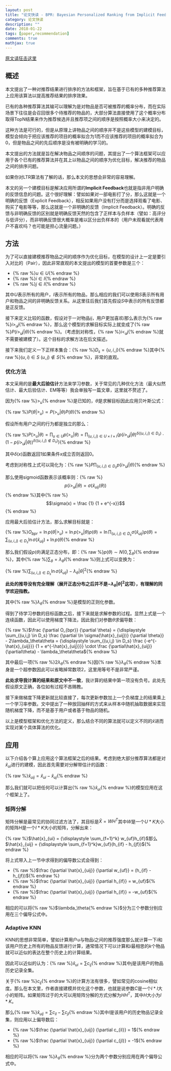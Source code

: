 ```yaml
---
layout: post
title: "论文快读 - BPR: Bayesian Personalized Ranking from Implicit Feedback"
category: 论文快读
description: ""
date: 2018-01-22
tags: [paper,recommendation]
comments: true
mathjax: true
---
```


[原文请狂击这里](https://arxiv.org/pdf/1205.2618.pdf)

## 概述

本文提出了一种对推荐结果进行排序的方法和框架，旨在基于已有的多种推荐算法上应用该算法以提高推荐结果的排序效果。

已有的各种推荐算法其输可以理解为是对物品是否可被推荐的概率分布，而在实际场景下往往是会召回很多个待推荐的物品的，大部分算法直接使用了这个概率分布取得TopN结果来作为推荐候选并且推荐项之间的顺序是按照概率大小来决定的。

这种方法是可行的，但是从原理上讲物品之间的顺序并不是这些模型的建模目标，模型会倾向于把应该推荐的项目的概率拟合为1而不应该推荐的项目的概率拟合为0，但是物品之间的先后顺序是没有被明确的学习的。

本文提出的方法就是旨在解决物品之间顺序的问题，其提出了一个算法框架可以应用于各个已有的推荐算法并在其上以物品之间的顺序为优化目标，解决推荐的物品之间的排序问题。

如果你对LTR算法有了解的话，那么本文的思想会非常的容易理解。

本文的另一个建模目标是解决应用所谓的**Implicit Feedback**也就是指非用户明确的反馈信息的问题。这个很好理解：譬如如果对一部电影打了分，那么这就是一个明确的反馈（Explicit Feedback），相反如果用户没有打分而是选择观看了电影、购买了电影等等，那么这就是一个非明确的反馈（Implicit Feedback）。明确的反馈与非明确反馈的区别就是明确反馈天然的包含了正样本与负样本（譬如：高评分与低评分），而非明确反馈很大概率是难以区分出负样本的（用户未观看就代表用户不喜欢吗？也可能是担心流量问题。）

## 方法

为了可以直接建模推荐物品之间的顺序作为优化目标，在模型的设计上一定是要引入对比的（Pair），因此非常直观的本文提出的模型的首要参数是三个：

* {% raw %}$u \in U${% endraw %}
* {% raw %}$i \in I${% endraw %}
* {% raw %}$j \in I${% endraw %}

其中$U$表示所有的用户，$I$表示所有的物品，那么相应的我们可以使用$S$表示所有用户和物品之间的非明确反馈关系。从这里往后我们首先假设$S$中表示的所有反馈都是正反馈。

接下来定义比较的函数，假设对于一对物品$ij$，用户更加喜欢$i$那么表示为{% raw %}$i >_u j${% endraw %}，那么这个模型的求解目标实际上就变成了{% raw %}$P(i >_u j\vert\theta)${% endraw %}。（考虑到对称性，{% raw %}$i <_u j${% endraw %}就不需要被建模了）。这个目标的求解方法在后文描述。

接下来我们定义一下正样本集合：{% raw %}$D_s = \{u, i, j\}${% endraw %}其中{% raw %}$(u, i) \in S$ $(u, j) \notin S${% endraw %}，非常的直观。

### 优化方法

本文采用的是**最大后验估计**方法来学习参数，关于常见的几种优化方法（最大似然估计、最大后验估计、EM等等）我会单独写一篇文章，这里就不赘述了。

因为{% raw %}$>_u${% endraw %}是已知的，$\theta$是求解目标因此应用贝叶斯公式：

{% raw %}$P(\theta\vert>_u) \propto P(>_u\vert\theta)P(\theta)${% endraw %}

假设所有用户之间的行为都是独立的那么：

{% raw %}$P(>_u\vert\theta) = {\displaystyle \prod_{u \in U} } {p(>_u\vert\theta)} = {\displaystyle \prod_{(u,i,j) \in U \times I \times I}} ({p(i >_u j\vert\theta)}^{\delta((u,i,j) \in D_s)} \cdot (1 - p(i >_u j\vert\theta))^{\delta((u,i,j) \notin D_s)})${% endraw %}

其中$\delta(x)$函数返回1如果条件$x$成立否则返回0。

考虑到对称性上式可以简化为：{% raw %}$P{\displaystyle \prod_{(u,i,j) \in D_s} {p(i >_u j\vert\theta)}}${% endraw %}

那么使用sigmoid函数表示该概率则：{% raw %}$$p(i >_u j\vert\theta) = \sigma (\hat{x}_{uij}(\theta))$${% endraw %}其中{% raw %}$$\sigma(x) = \frac {1} {1 + e^{-x}}$${% endraw %}

应用最大后验估计方法，那么求解目标就是：

{% raw %}$O_{bpr} = \ln p(\theta\vert>_u) = \ln p(>_u\vert\theta)p(\theta) = \ln {\displaystyle \prod_{(u,i,j) \in D_s}} \sigma(\hat{x}_{uij})p(\theta) = {\displaystyle \sum_{(u,i,j) \in D_s}} \ln \sigma(\hat{x}_{uij}) + \ln p(\theta)${% endraw %}

那么我们假设$p(\theta)$满足正态分布，即：{% raw %}$p(\theta) \sim N(0, \sum_\theta)${% endraw %}，其中{% raw %}$\sum_\theta = \lambda_\theta I${% endraw %}则上式可以变换为：

{% raw %}${\displaystyle \sum_{(u,i,j) \in D_s}} \ln \sigma(\hat{x}_{uij}) - \lambda_\theta\vert\theta\vert^2${% endraw %}

**此处的推导没有完全理解（展开正态分布之后并不是$- \lambda_\theta\vert\theta\vert^2$这项），有理解的同学欢迎指教。**

其中{% raw %}$\lambda_\theta${% endraw %}是模型的正则化参数。

得到了待学习参数的目标函数之后，接下来就是求解参数的过程。显然上式是一个连续函数，因此可以使用梯度下降法，因此我们对参数$\theta$求偏导数：

{% raw %}$\frac {\partial O_{bpr}} {\partial \theta} = {\displaystyle \sum_{(u,i,j) \in D_s} \frac {\partial \ln \sigma(\hat{x}_{uij})} {\partial \theta}} - 2\lambda_\theta\theta = {\displaystyle \sum_{(u,i,j) \in D_s} \frac {-e^{-\hat{x}_{uij}}} {1 + e^{-\hat{x}_{uij}}}} \cdot \frac {\partial\hat{x}_{uij}} {\partial\theta} - \lambda_\theta\theta${% endraw %}

其中最后一项{% raw %}$2\lambda_\theta${% endraw %}因{% raw %}$\lambda_\theta${% endraw %}本身是一个超参数因此可以省略掉常数项$2$，这里用等号不是非常严谨。

**此处求导我计算的结果和原文中不一致**，我计算的结果中第一项没有负号。此处先假设原文正确，各位如有过程不吝赐教。

接下来做梯度下降更新就比较直接了，每次更新参数加上一个负梯度上的结果乘上一个学习率参数。文中提出了一种放回抽样的方式来从样本中随机抽取数据来实现随机梯度下降，而不是基于用户或者基于物品的随机。

以上是模型框架和优化方法的定义，那么结合不同的算法就可以定义不同的$\hat{x}$进而实现对某个具体算法的优化。

## 应用

以下介绍各个算上应用这个算法框架之后的结果。考虑到绝大部分推荐算法都是对$\hat{x}_{ui}$进行的建模，因此首先需要对分解带估计的函数：

{% raw %}$\hat{x}_{uij} = \hat{x}_{ui} - \hat{x}_{uj}${% endraw %}

那么我们就可以把任何可以计算出{% raw %}$\hat{x}_{ui}${% endraw %}的模型应用在这个框架上了。

### 矩阵分解

矩阵分解是最常见的协同过滤方法了，其目标是$\hat{X} = WH^T$其中$W$是一个$U * K$大小的矩阵$H$是一个$I * K$大小的矩阵，分解出来：

{% raw %}$\hat{x}_{ui} = {\displaystyle \sum_{f=1}^k} w_{uf}h_{if}$那么$\hat{x}_{uij} = {\displaystyle \sum_{f=1}^k}w_{uf}(h_{if} - h_{jf})${% endraw %}

将上式带入上一节中求得到的偏导数公式会得到：

* {% raw %}$\frac {\partial \hat{x}_{uij}} {\partial w_{uf}} = (h_{if} - h_{jf})${% endraw %}
* {% raw %}$\frac {\partial \hat{x}_{uij}} {\partial h_{if}} = w_{uf}${% endraw %}
* {% raw %}$\frac {\partial \hat{x}_{uij}} {\partial h_{if}} = -w_{uf}${% endraw %}

相应的可以将{% raw %}$\lambda_\theta{% endraw %}$分为三个参数分别应用在三个偏导公式中。

### Adaptive KNN
KNN的思想非常简单，譬如计算用户$u$与物品$i$之间的推荐强度那么就计算一下$i$和该用户历史上所有的物品反馈进行计算，通常情况下可以计算和$i$最相思的$k$个物品就可以近似的表达在整个历史上的计算结果。

因此可以近似的认为：{% raw %}$\hat{x}_{ui} = \sum c_{ij}${% endraw %}其中$j$是该用户的物品历史记录全集。

关于{% raw %}$c_{ij}${% endraw %}的计算方法有很多，譬如常见的cosine相似度。那么在本文里，作者直接建模并优化这个参数，也就是说参数$C$是一个$I * I$大小的矩阵。如果矩阵过于的大可以用矩阵分解的方式分解为$HH^T$，其中$H$大小为$I * K$。

那么{% raw %}$\hat{x}_{uij} = \sum c_{il} - \sum c_{jl}${% endraw %}其中$l$是该用户的历史物品记录全集，则应用以上偏导数后：

* {% raw %}$\frac {\partial \hat{x}_{uij}} {\partial c_{il}} = 1${% endraw %}
* {% raw %}$\frac {\partial \hat{x}_{uij}} {\partial c_{jl}} = -1${% endraw %}

相应的可以将{% raw %}$\lambda_\theta${% endraw %}分为两个参数分别应用在两个偏导公式中。

